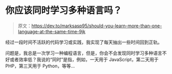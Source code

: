 # 你应该同时学习多种语言吗？

> 原文：<https://dev.to/marksasp95/should-you-learn-more-than-one-language-at-the-same-time-9jk>

经过一段时间不活跃的代码学习或实践，我实现了每天抽出一些时间回到正轨。

问题是，我总是一次学习一种编程语言，但是，你会不会发现同时学习多种语言不好或者效率低？我说的“同时”是指，例如，一天用于 JavaScript，第二天用于 PHP，第三天用于 Python，等等...